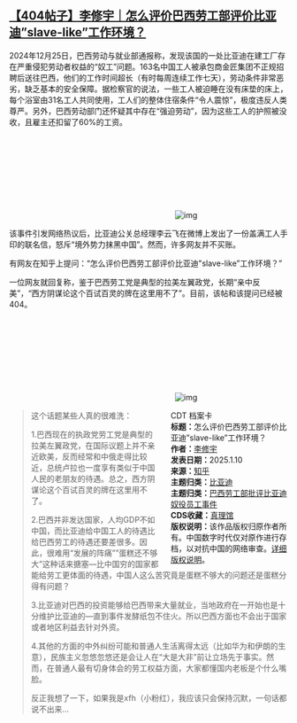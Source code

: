 <!--1736551497000-->
[【404帖子】李修宇｜怎么评价巴西劳工部评价比亚迪”slave-like”工作环境？](https://chinadigitaltimes.net/chinese/714854.html)
------

<p>2024年12月25日，巴西劳动与就业部通报称，发现该国的一处比亚迪在建工厂存在严重侵犯劳动者权益的“奴工”问题。163名中国工人被承包商金匠集团不正规招聘后送往巴西，他们的工作时间超长（有时每周连续工作七天），劳动条件非常恶劣，缺乏基本的安全保障。据检察官的说法，一些工人被迫睡在没有床垫的床上，每个浴室由31名工人共同使用，工人们的整体住宿条件“令人震惊”，极度违反人类尊严。另外，巴西劳动部门还怀疑其中存在“强迫劳动”，因为这些工人的护照被没收，且雇主还扣留了60%的工资。</p><p><img decoding="async" src="data:image/svg+xml,%3Csvg%20xmlns='http://www.w3.org/2000/svg'%20viewBox='0%200%200%200'%3E%3C/svg%3E" alt="img" data-lazy-src="https://chinadigitaltimes.net/chinese/files/2025/01/image-1735975288715.png"><noscript><img decoding="async" src="https://chinadigitaltimes.net/chinese/files/2025/01/image-1735975288715.png" alt="img"></noscript></p><p>该事件引发网络热议后，比亚迪公关总经理李云飞在微博上发出了一份盖满工人手印的联名信，怒斥“境外势力抹黑中国”。然而，许多网友并不买账。</p><p>有网友在知乎上提问：“怎么评价巴西劳工部评价比亚迪"slave-like”工作环境？”</p><p>一位网友就回复称，鉴于巴西劳工党是典型的拉美左翼政党，长期“亲中反美”，“西方阴谋论这个百试百灵的牌在这里用不了”。目前，该帖和该提问已经被404。</p><p><img decoding="async" src="data:image/svg+xml,%3Csvg%20xmlns='http://www.w3.org/2000/svg'%20viewBox='0%200%200%200'%3E%3C/svg%3E" alt="img" data-lazy-src="https://chinadigitaltimes.net/chinese/files/2025/01/404帖子.jpg"><noscript><img decoding="async" src="https://chinadigitaltimes.net/chinese/files/2025/01/404帖子.jpg" alt="img"></noscript></p><div style="width:42%;float:right;padding-left:20px"><div class="su-spoiler su-spoiler-style-fancy su-spoiler-icon-chevron-circle" data-scroll-offset="0" data-anchor-in-url="no"><div class="su-spoiler-title" tabindex="0" role="button"><span class="su-spoiler-icon"></span>CDT 档案卡</div><div class="su-spoiler-content su-u-clearfix su-u-trim"><strong>标题：</strong>怎么评价巴西劳工部评价比亚迪”slave-like”工作环境？<br><strong>作者：</strong><a href="https://chinadigitaltimes.net/space/李修宇" target="_blank">李修宇</a><br><strong>发表日期：</strong>2025.1.10<br><strong>来源：</strong><a href="" target="_blank">知乎</a><br><strong>主题归类：</strong><a href="https://chinadigitaltimes.net/space/比亚迪" target="_blank">比亚迪</a><br><strong>主题归类：</strong><a href="https://chinadigitaltimes.net/space/巴西劳工部批评比亚迪奴役员工事件" target="_blank">巴西劳工部批评比亚迪奴役员工事件</a><br><strong>CDS收藏：</strong><a href="https://chinadigitaltimes.net/space/%E7%9C%9F%E7%90%86%E9%A6%86" target="_blank" rel="noopener">真理馆</a><br><strong>版权说明：</strong>该作品版权归原作者所有。中国数字时代仅对原作进行存档，以对抗中国的网络审查。<a href="https://chinadigitaltimes.net/chinese/copyright">详细版权说明</a>。</div></div></div><blockquote><p>这个话题某些人真的很难洗：</p><p>1.巴西现在的执政党劳工党是典型的拉美左翼政党，在国际议题上并不亲近欧美，反而经常和中俄走得比较近，总统卢拉也一度享有类似于中国人民的老朋友的待遇。总之，西方阴谋论这个百试百灵的牌在这里用不了。</p><p>2.巴西并非发达国家，人均GDP不如中国，而比亚迪给中国工人的待遇比给巴西劳工的待遇还要差很多。因此，很难用“发展的阵痛””蛋糕还不够大”这种话来搪塞—比中国穷的国家都能给劳工更体面的待遇，中国人这么苦究竟是蛋糕不够大的问题还是蛋糕分得有问题？</p><p>3.比亚迪对巴西的投资能够给巴西带来大量就业，当地政府在一开始也是十分维护比亚迪的—直到事件发酵纸包不住火。所以巴西方面也不会出于国家或者地区利益去针对外资。</p><p>4.其他的方面的中外纠纷可能和普通人生活离得太远（比如华为和伊朗的生意），民族主义忽悠忽悠还是会让人在“大是大非”前让立场先于事实。然而，在普通人最有切身体会的劳工权益方面，大家都懂国内老板是个什么嘴脸。</p><p>反正我想了一下，如果我是xfh（小粉红），我应该只会保持沉默，一句话都说不出来…</p></blockquote><div class="addtoany_share_save_container addtoany_content addtoany_content_bottom"><div class="a2a_kit a2a_kit_size_32 addtoany_list" data-a2a-url="https://chinadigitaltimes.net/chinese/714854.html" data-a2a-title="【404帖子】李修宇｜怎么评价巴西劳工部评价比亚迪”slave-like”工作环境？"><a class="a2a_button_facebook" href="https://www.addtoany.com/add_to/facebook?linkurl=https%3A%2F%2Fchinadigitaltimes.net%2Fchinese%2F714854.html&amp;linkname=%E3%80%90404%E5%B8%96%E5%AD%90%E3%80%91%E6%9D%8E%E4%BF%AE%E5%AE%87%EF%BD%9C%E6%80%8E%E4%B9%88%E8%AF%84%E4%BB%B7%E5%B7%B4%E8%A5%BF%E5%8A%B3%E5%B7%A5%E9%83%A8%E8%AF%84%E4%BB%B7%E6%AF%94%E4%BA%9A%E8%BF%AA%E2%80%9Dslave-like%E2%80%9D%E5%B7%A5%E4%BD%9C%E7%8E%AF%E5%A2%83%EF%BC%9F" title="Facebook" rel="nofollow noopener" target="_blank"></a><a class="a2a_button_twitter" href="https://www.addtoany.com/add_to/twitter?linkurl=https%3A%2F%2Fchinadigitaltimes.net%2Fchinese%2F714854.html&amp;linkname=%E3%80%90404%E5%B8%96%E5%AD%90%E3%80%91%E6%9D%8E%E4%BF%AE%E5%AE%87%EF%BD%9C%E6%80%8E%E4%B9%88%E8%AF%84%E4%BB%B7%E5%B7%B4%E8%A5%BF%E5%8A%B3%E5%B7%A5%E9%83%A8%E8%AF%84%E4%BB%B7%E6%AF%94%E4%BA%9A%E8%BF%AA%E2%80%9Dslave-like%E2%80%9D%E5%B7%A5%E4%BD%9C%E7%8E%AF%E5%A2%83%EF%BC%9F" title="Twitter" rel="nofollow noopener" target="_blank"></a><a class="a2a_button_telegram" href="https://www.addtoany.com/add_to/telegram?linkurl=https%3A%2F%2Fchinadigitaltimes.net%2Fchinese%2F714854.html&amp;linkname=%E3%80%90404%E5%B8%96%E5%AD%90%E3%80%91%E6%9D%8E%E4%BF%AE%E5%AE%87%EF%BD%9C%E6%80%8E%E4%B9%88%E8%AF%84%E4%BB%B7%E5%B7%B4%E8%A5%BF%E5%8A%B3%E5%B7%A5%E9%83%A8%E8%AF%84%E4%BB%B7%E6%AF%94%E4%BA%9A%E8%BF%AA%E2%80%9Dslave-like%E2%80%9D%E5%B7%A5%E4%BD%9C%E7%8E%AF%E5%A2%83%EF%BC%9F" title="Telegram" rel="nofollow noopener" target="_blank"></a><a class="a2a_button_reddit" href="https://www.addtoany.com/add_to/reddit?linkurl=https%3A%2F%2Fchinadigitaltimes.net%2Fchinese%2F714854.html&amp;linkname=%E3%80%90404%E5%B8%96%E5%AD%90%E3%80%91%E6%9D%8E%E4%BF%AE%E5%AE%87%EF%BD%9C%E6%80%8E%E4%B9%88%E8%AF%84%E4%BB%B7%E5%B7%B4%E8%A5%BF%E5%8A%B3%E5%B7%A5%E9%83%A8%E8%AF%84%E4%BB%B7%E6%AF%94%E4%BA%9A%E8%BF%AA%E2%80%9Dslave-like%E2%80%9D%E5%B7%A5%E4%BD%9C%E7%8E%AF%E5%A2%83%EF%BC%9F" title="Reddit" rel="nofollow noopener" target="_blank"></a><a class="a2a_button_whatsapp" href="https://www.addtoany.com/add_to/whatsapp?linkurl=https%3A%2F%2Fchinadigitaltimes.net%2Fchinese%2F714854.html&amp;linkname=%E3%80%90404%E5%B8%96%E5%AD%90%E3%80%91%E6%9D%8E%E4%BF%AE%E5%AE%87%EF%BD%9C%E6%80%8E%E4%B9%88%E8%AF%84%E4%BB%B7%E5%B7%B4%E8%A5%BF%E5%8A%B3%E5%B7%A5%E9%83%A8%E8%AF%84%E4%BB%B7%E6%AF%94%E4%BA%9A%E8%BF%AA%E2%80%9Dslave-like%E2%80%9D%E5%B7%A5%E4%BD%9C%E7%8E%AF%E5%A2%83%EF%BC%9F" title="WhatsApp" rel="nofollow noopener" target="_blank"></a><a class="a2a_button_email" href="https://www.addtoany.com/add_to/email?linkurl=https%3A%2F%2Fchinadigitaltimes.net%2Fchinese%2F714854.html&amp;linkname=%E3%80%90404%E5%B8%96%E5%AD%90%E3%80%91%E6%9D%8E%E4%BF%AE%E5%AE%87%EF%BD%9C%E6%80%8E%E4%B9%88%E8%AF%84%E4%BB%B7%E5%B7%B4%E8%A5%BF%E5%8A%B3%E5%B7%A5%E9%83%A8%E8%AF%84%E4%BB%B7%E6%AF%94%E4%BA%9A%E8%BF%AA%E2%80%9Dslave-like%E2%80%9D%E5%B7%A5%E4%BD%9C%E7%8E%AF%E5%A2%83%EF%BC%9F" title="Email" rel="nofollow noopener" target="_blank"></a><a class="a2a_button_copy_link" href="https://www.addtoany.com/add_to/copy_link?linkurl=https%3A%2F%2Fchinadigitaltimes.net%2Fchinese%2F714854.html&amp;linkname=%E3%80%90404%E5%B8%96%E5%AD%90%E3%80%91%E6%9D%8E%E4%BF%AE%E5%AE%87%EF%BD%9C%E6%80%8E%E4%B9%88%E8%AF%84%E4%BB%B7%E5%B7%B4%E8%A5%BF%E5%8A%B3%E5%B7%A5%E9%83%A8%E8%AF%84%E4%BB%B7%E6%AF%94%E4%BA%9A%E8%BF%AA%E2%80%9Dslave-like%E2%80%9D%E5%B7%A5%E4%BD%9C%E7%8E%AF%E5%A2%83%EF%BC%9F" title="Copy Link" rel="nofollow noopener" target="_blank"></a><a class="a2a_dd addtoany_share_save addtoany_share" href="https://www.addtoany.com/share"></a></div></div>
